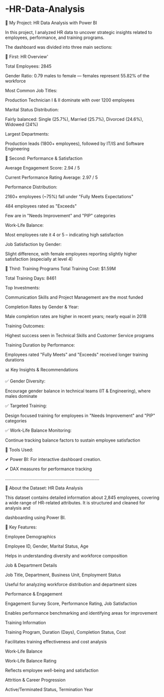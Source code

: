 # -HR-Data-Analysis


📌 My Project: HR Data Analysis with Power BI

In this project, I analyzed HR data to uncover strategic insights related to employees, performance, and training programs.

The dashboard was divided into three main sections:

📌 First: HR Overview'

Total Employees: 2845

Gender Ratio: 0.79 males to female — females represent 55.82% of the workforce

Most Common Job Titles:

Production Technician I & II dominate with over 1200 employees

Marital Status Distribution:

Fairly balanced: Single (25.7%), Married (25.7%), Divorced (24.6%), Widowed (24%)

Largest Departments:

Production leads (1800+ employees), followed by IT/IS and Software Engineering

📌 Second: Performance & Satisfaction

Average Engagement Score: 2.94 / 5

Current Performance Rating Average: 2.97 / 5

Performance Distribution:

2160+ employees (~75%) fall under "Fully Meets Expectations"

484 employees rated as "Exceeds"

Few are in "Needs Improvement" and "PIP" categories

Work-Life Balance:

Most employees rate it 4 or 5 – indicating high satisfaction

Job Satisfaction by Gender:

Slight difference, with female employees reporting slightly higher satisfaction (especially at level 4)

📌 Third: Training Programs
Total Training Cost: $1.59M

Total Training Days: 8461

Top Investments:

Communication Skills and Project Management are the most funded

Completion Rates by Gender & Year:

Male completion rates are higher in recent years; nearly equal in 2018

Training Outcomes:

Highest success seen in Technical Skills and Customer Service programs

Training Duration by Performance:

Employees rated "Fully Meets" and "Exceeds" received longer training durations

📊 Key Insights & Recommendations

✅ Gender Diversity:

Encourage gender balance in technical teams (IT & Engineering), where males dominate

✅ Targeted Training:

Design focused training for employees in "Needs Improvement" and "PIP" categories

✅ Work-Life Balance Monitoring:

Continue tracking balance factors to sustain employee satisfaction


🔧 Tools Used:

✔ Power BI: For interactive dashboard creation.

✔ DAX measures for performance tracking

............................................................................

📂 About the Dataset: HR Data Analysis

This dataset contains detailed information about 2,845 employees, covering a wide range of HR-related attributes. It is structured and cleaned for analysis and 

dashboarding using Power BI.

🔑 Key Features:

Employee Demographics

Employee ID, Gender, Marital Status, Age

Helps in understanding diversity and workforce composition

Job & Department Details

Job Title, Department, Business Unit, Employment Status

Useful for analyzing workforce distribution and department sizes

Performance & Engagement

Engagement Survey Score, Performance Rating, Job Satisfaction

Enables performance benchmarking and identifying areas for improvement

Training Information

Training Program, Duration (Days), Completion Status, Cost

Facilitates training effectiveness and cost analysis

Work-Life Balance

Work-Life Balance Rating

Reflects employee well-being and satisfaction

Attrition & Career Progression

Active/Terminated Status, Termination Year
